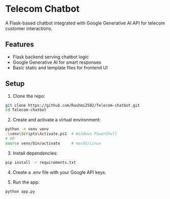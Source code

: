 # Telecom Chatbot

A Flask-based chatbot integrated with Google Generative AI API for telecom customer interactions.

## Features

- Flask backend serving chatbot logic
- Google Generative AI for smart responses
- Basic static and template files for frontend UI

## Setup

1. Clone the repo:

```bash
git clone https://github.com/Rashmi2502/Telecom-chatbot.git
cd Telecom-chatbot
```

2. Create and activate a virtual environment:

```bash
python -m venv venv
.\venv\Scripts\Activate.ps1  # Windows PowerShell
# OR
source venv/bin/activate     # macOS/Linux
```

3. Install dependencies:

```bash
pip install -r requirements.txt
```

4. Create a .env file with your Google API keys.

5. Run the app:

```bash
python app.py
```
